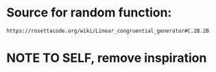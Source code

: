 # Source for random function:
    https://rosettacode.org/wiki/Linear_congruential_generator#C.2B.2B

# NOTE TO SELF, remove inspiration